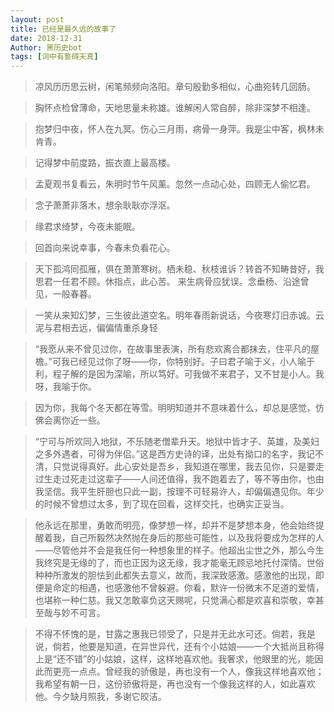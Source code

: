 ```yaml
---
layout: post
title: 已经是最久远的故事了
date: 2018-12-31
Author: 黑历史bot
tags: [词中有誓碍天真]
---
```


>凉风历历思云树，闲笔频频向洛阳。章句殷勤多相似，心曲宛转几回肠。

>胸怀点检曾薄命，天地思量未称雄。谁解闲人常自醉，除非深梦不相逢。

>抱梦归中夜，怀人在九冥。伤心三月雨，病骨一身萍。我是尘中客，枫林未肯青。

>记得梦中前度路，振衣直上最高楼。

>孟夏观书复看云，朱明时节午风薰。忽然一点动心处，四顾无人偷忆君。

>念子萧萧非落木，想余耿耿亦浮沤。

>缘君求绮梦，今夜未能眠。

>回首向来说幸事，今春未负看花心。

>天下孤鸿同孤雁，俱在萧萧寒树。栖未稳、秋枝谁诉？转首不知畴昔好，我思君一任君不顾。休指点，此心苦。
>来生病骨应犹误。念垂杨、沿途曾见，一般春暮。

>一笑从来知幻梦，三生彼此道空名。明年春雨新说话，今夜寒灯旧赤诚。云泥与君相去远，偏偏情重杀身轻


>“我愿从来不曾见过你，在故事里表演，所有悲欢离合都抹去，住平凡的屋檐。”可我已经见过你了呀——你，你特别好。子曰君子喻于义，小人喻于利，程子解的是因为深喻，所以笃好。可我做不来君子，又不甘是小人。我呀，我喻于你。

>因为你，我每个冬天都在等雪。明明知道并不意味着什么，却总是感觉，仿佛会离你近一些。

>“宁可与所欢同入地狱，不乐随老僧辈升天。地狱中皆才子、英雄，及美妇之多外遇者，可得为伴侣。”这是西方史诗的译，出处有拗口的名字，我记不清，只觉说得真好。此心安处是吾乡，我知道在哪里，我去见你，只是要走过生走过死走过这辈子——人间还值得，我不跑着去了，等不等由你，也由我坚信。我平生肝胆也只此一副，按理不可轻易许人，却偏偏遇见你。年少的时候不曾想过太多，到了现在回看，这样交托，也确实正妥当。

>他永远在那里，勇敢而明亮，像梦想一样，却并不是梦想本身，他会始终提醒着我，自己所毅然决然抛在身后的那些可能性，以及我将要成为怎样的人——尽管他并不会是我任何一种想象里的样子。他超出尘世之外，那么今生我终究是无缘的了，而也正因为这无缘，我才能毫无顾忌地托付深情。世俗种种所激发的胆怯到此都失去意义，故而，我深致感激。感激他的出现，即便是命定的相遇，也感激他不曾躲避。你看，默许一份微末不足道的爱情，也堪称一种仁慈。我又怎敢辜负这天赐呢，只觉满心都是欢喜和崇敬，幸甚至哉与妙不可言。

>不得不怀愧的是，甘露之惠我已领受了，只是并无此水可还。倘若，我是说，倘若，他要是知道，在异世异代，还有个小姑娘——一个大抵尚且称得上是“还不错”的小姑娘，这样，这样地喜欢他。我奢求，他眼里的光，能因此而更亮一点点。曾经我的骄傲是，再也没有一个人，像我这样地喜欢他；我希望有朝一日，这份骄傲将是，再也没有一个像我这样的人，如此喜欢他。今夕缺月照我，多谢它皎洁。







